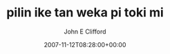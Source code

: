 ---
title: 'pilin ike tan weka pi toki mi'
posts: 1
hash: 't909'
author: 'John E Clifford'
date: 2007-11-12T08:28:00+00:00
sources:
  - http://forums.tokipona.org/viewtopic.php%3Ft=909.html
---